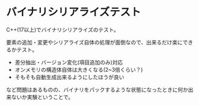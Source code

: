 # バイナリシリアライズテスト

C++(17以上)でバイナリシリアライズのテスト。

要素の追加・変更やシリアライズ自体の処理が面倒なので、出来るだけ楽にできるかテスト。

- 差分抽出・バージョン変化(項目追加のみ)対応
- オンメモリの構造体自体は大きくなる(2~3倍くらい？)
- そもそも自動生成出来るようにしたほうが良い

など問題はあるものの、バイナリをパックするような状態になったときに何か出来ないか実験ということで。
